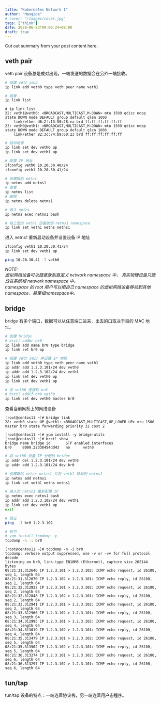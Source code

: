 ```yaml
---
title: "Kubernetes Network 1"
author: "Maoqide"
# cover: "/images/cover.jpg"
tags: ["think"]
date: 2020-06-23T09:00:24+08:00
draft: true
---
```


Cut out summary from your post content here.

<!--more-->

## veth pair
veth pair 设备总是成对出现，一端发送的数据会在另外一端接收。    
```bash
# 创建 veth pair
ip link add veth0 type veth peer name veth1

# 查看
ip link list
```
```
# ip link list
22: veth1@veth0: <BROADCAST,MULTICAST,M-DOWN> mtu 1500 qdisc noop state DOWN mode DEFAULT group default qlen 1000
    link/ether d6:2f:13:50:28:ea brd ff:ff:ff:ff:ff:ff
23: veth0@veth1: <BROADCAST,MULTICAST,M-DOWN> mtu 1500 qdisc noop state DOWN mode DEFAULT group default qlen 1000
    link/ether 82:3c:74:b9:60:23 brd ff:ff:ff:ff:ff:ff
```
```bash
# 启动设备
ip link set dev veth0 up
ip link set dev veth1 up

# 配置 IP 地址
ifconfig veth0 10.20.30.40/24
ifconfig veth1 10.20.30.41/24
```

```bash
# 创建新的 netns
ip netns add netns1
# 查看
ip netns list
# 删除
ip netns delete netns1

# 进入 netns
ip netns exec netns1 bash

# 将上面的 veth1 设备放到 netns1 namespace
ip link set veth1 netns netns1
```
进入 netns1 重新启动设备并设置设备 IP 地址    
```bash
ifconfig veth1 10.20.30.41/24
ip link set dev veth1 up
```
```bash
ping 10.20.30.41 -I veth0
```

*NOTE:*    
*虚拟网络设备可以随意放到自定义 network namespace 中， 真实物理设备只能放在系统根 network namespace 中。*    
*namespace 的 root 用户可以把自己 namespace 的虚拟网络设备移动到其他 namespace，甚至根namespace中。*    

## bridge
bridge 有多个端口，数据可以从任意端口进来，出去的口取决于目的 MAC 地址。    
```bash
# 创建 bridge
# brctl addbr br0
ip link add name br0 type bridge
ip link set br0 up
```

```bash
# 创建 veth pair 并设置 IP 地址
ip link add veth0 type veth peer name veth1
ip addr add 1.2.3.101/24 dev veth0
ip addr add 1.2.3.102/24 dev veth1
ip link set dev veth0 up
ip link set dev veth1 up
```

```bash
# 将 veth0 连接到 br0
# brctl addif br0 veth0
ip link set dev veth0 master br0
```

查看当前网桥上的网络设备    
```
[root@centos11 ~]# bridge link
28: veth0 state UP @veth1: <BROADCAST,MULTICAST,UP,LOWER_UP> mtu 1500 master br0 state forwarding priority 32 cost 2

[root@centos11 ~]# yum install -y bridge-utils 
[root@centos11 ~]# brctl show
bridge name	bridge id		STP enabled	interfaces
br0		8000.22338454dd43	no		veth0
```

```bash
# 将 veth0 设备 IP 分配给 bridge
ip addr del 1.2.3.101/24 dev veth0
ip addr add 1.2.3.101/24 dev br0
```

```bash
# 创建新的 netns netns1 并将 veth1 移动到 netns1
ip netns add netns1
ip link set veth1 netns netns1

# 进入到 netns1 重新配置 IP
ip netns exec netns1 bash
ip addr add 1.2.3.102/24 dev veth1
ip link set dev veth1 up
exit

# 验证
ping  -I br0 1.2.3.102

# 抓包
# yum install tcpdump -y
tcpdump -n -i br0
```
```
[root@centos11 ~]# tcpdump -n -i br0
tcpdump: verbose output suppressed, use -v or -vv for full protocol decode
listening on br0, link-type EN10MB (Ethernet), capture size 262144 bytes
08:21:31.312646 IP 1.2.3.101 > 1.2.3.102: ICMP echo request, id 26100, seq 1, length 64
08:21:31.312670 IP 1.2.3.102 > 1.2.3.101: ICMP echo reply, id 26100, seq 1, length 64
08:21:32.312822 IP 1.2.3.101 > 1.2.3.102: ICMP echo request, id 26100, seq 2, length 64
08:21:32.312848 IP 1.2.3.102 > 1.2.3.101: ICMP echo reply, id 26100, seq 2, length 64
08:21:33.312941 IP 1.2.3.101 > 1.2.3.102: ICMP echo request, id 26100, seq 3, length 64
08:21:33.312966 IP 1.2.3.102 > 1.2.3.101: ICMP echo reply, id 26100, seq 3, length 64
08:21:34.312995 IP 1.2.3.101 > 1.2.3.102: ICMP echo request, id 26100, seq 4, length 64
08:21:34.313019 IP 1.2.3.102 > 1.2.3.101: ICMP echo reply, id 26100, seq 4, length 64
08:21:35.313479 IP 1.2.3.101 > 1.2.3.102: ICMP echo request, id 26100, seq 5, length 64
08:21:35.313502 IP 1.2.3.102 > 1.2.3.101: ICMP echo reply, id 26100, seq 5, length 64
08:21:36.313274 IP 1.2.3.101 > 1.2.3.102: ICMP echo request, id 26100, seq 6, length 64
08:21:36.313297 IP 1.2.3.102 > 1.2.3.101: ICMP echo reply, id 26100, seq 6, length 64
```

## tun/tap
tun/tap 设备的特点：一端连着协议栈，另一端连着用户态程序。    
